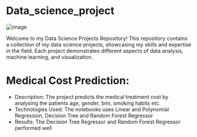 # Data_science_project
![image](https://github.com/Ankitsingh1709/Data_science_project/assets/98055645/56e935b5-b3bd-487b-a97d-69ca2eecb67c)

 Welcome to my Data Science Projects Repository! This repository contains a collection of my data science projects, showcasing my skills and expertise in the field. Each project demonstrates different aspects of data analysis, machine learning, and visualization.
 
# Medical Cost Prediction:
* Description: The project predicts the medical treatment cost by analysing the patients age, gender, bmi, smoking habits etc.
* Technologies Used: The notebooks uses Linear and Polynomial Regression, Decision Tree and Random Forest Regressor
* Results: The Decision Tree Regressor and Random Forest Regressor performed well
